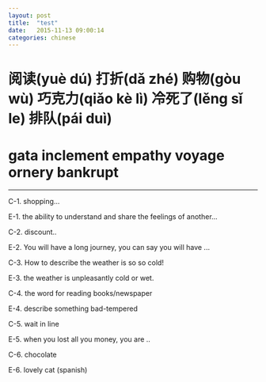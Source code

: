 ```yaml
---
layout: post
title:  "test"
date:   2015-11-13 09:00:14
categories: chinese
---
```


# 阅读(yuè dú) 打折(dǎ zhé) 购物(gòu wù) 巧克力(qiǎo kè lì) 冷死了(lěng sǐ le) 排队(pái duì)

# gata inclement empathy voyage ornery bankrupt

-----------

  C-1. shopping...

  E-1. the ability to understand and share the feelings of another...

  C-2. discount..

  E-2. You will have a long journey, you can say you will have ...
 
  C-3. How to describe the weather is so so cold!

  E-3. the weather is unpleasantly cold or wet.

  C-4. the word for reading books/newspaper

  E-4. describe something bad-tempered

  C-5. wait in line

  E-5. when you lost all you money, you are ..

  C-6. chocolate

  E-6. lovely cat (spanish)


